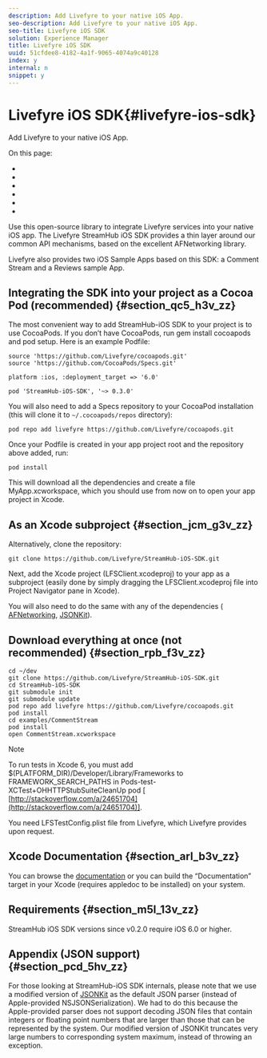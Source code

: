 ```yaml
---
description: Add Livefyre to your native iOS App.
seo-description: Add Livefyre to your native iOS App.
seo-title: Livefyre iOS SDK
solution: Experience Manager
title: Livefyre iOS SDK
uuid: 51cfdee8-4182-4a1f-9065-4074a9c40128
index: y
internal: n
snippet: y
---
```


# Livefyre iOS SDK{#livefyre-ios-sdk}

Add Livefyre to your native iOS App.

On this page:

* [](#c_livefyre_ios_sdk/section_qc5_h3v_zz) 
* [](#c_livefyre_ios_sdk/section_jcm_g3v_zz) 
* [](#c_livefyre_ios_sdk/section_rpb_f3v_zz) 
* [](#c_livefyre_ios_sdk/section_arl_b3v_zz) 
* [](#c_livefyre_ios_sdk/section_m5l_13v_zz) 
* [](#c_livefyre_ios_sdk/section_pcd_5hv_zz)

Use this open-source library to integrate Livefyre services into your native iOS app. The Livefyre StreamHub iOS SDK provides a thin layer around our common API mechanisms, based on the excellent AFNetworking library.

Livefyre also provides two iOS Sample Apps based on this SDK: a Comment Stream and a Reviews sample App.

## Integrating the SDK into your project as a Cocoa Pod (recommended) {#section_qc5_h3v_zz}

The most convenient way to add StreamHub-iOS SDK to your project is to use CocoaPods. If you don’t have CocoaPods, run gem install cocoapods and pod setup. Here is an example Podfile:

```
source 'https://github.com/Livefyre/cocoapods.git' 
source 'https://github.com/CocoaPods/Specs.git' 
  
platform :ios, :deployment_target => '6.0' 
  
pod 'StreamHub-iOS-SDK', '~> 0.3.0'
```

You will also need to add a Specs repository to your CocoaPod installation (this will clone it to `~/.cocoapods/repos` directory):

```
pod repo add livefyre https://github.com/Livefyre/cocoapods.git
```

Once your Podfile is created in your app project root and the repository above added, run:

```
pod install
```

This will download all the dependencies and create a file MyApp.xcworkspace, which you should use from now on to open your app project in Xcode.

## As an Xcode subproject {#section_jcm_g3v_zz}

Alternatively, clone the repository:

```
git clone https://github.com/Livefyre/StreamHub-iOS-SDK.git 

```

Next, add the Xcode project (LFSClient.xcodeproj) to your app as a subproject (easily done by simply dragging the LFSClient.xcodeproj file into Project Navigator pane in Xcode).

You will also need to do the same with any of the dependencies ( [AFNetworking](https://github.com/AFNetworking/AFNetworking), [JSONKit](https://github.com/escherba/JSONKit)).

## Download everything at once (not recommended) {#section_rpb_f3v_zz}

```
cd ~/dev 
git clone https://github.com/Livefyre/StreamHub-iOS-SDK.git 
cd StreamHub-iOS-SDK 
git submodule init 
git submodule update 
pod repo add livefyre https://github.com/Livefyre/cocoapods.git 
pod install 
cd examples/CommentStream 
pod install 
open CommentStream.xcworkspace
```

>[!NOTE]
>
>To run tests in Xcode 6, you must add $(PLATFORM_DIR)/Developer/Library/Frameworks to FRAMEWORK_SEARCH_PATHS in Pods-test-XCTest+OHHTTPStubSuiteCleanUp pod [ [http://stackoverflow.com/a/24651704](http://stackoverflow.com/a/24651704)].

You need LFSTestConfig.plist file from Livefyre, which Livefyre provides upon request.

## Xcode Documentation {#section_arl_b3v_zz}

You can browse the [documentation](http://livefyre.github.com/StreamHub-iOS-SDK/) or you can build the “Documentation” target in your Xcode (requires appledoc to be installed) on your system.

## Requirements {#section_m5l_13v_zz}

StreamHub iOS SDK versions since v0.2.0 require iOS 6.0 or higher.

## Appendix (JSON support) {#section_pcd_5hv_zz}

For those looking at StreamHub-iOS SDK internals, please note that we use a modified version of [JSONKit](https://github.com/escherba/JSONKit) as the default JSON parser (instead of Apple-provided NSJSONSerialization). We had to do this because the Apple-provided parser does not support decoding JSON files that contain integers or floating point numbers that are larger than those that can be represented by the system. Our modified version of JSONKit truncates very large numbers to corresponding system maximum, instead of throwing an exception.
